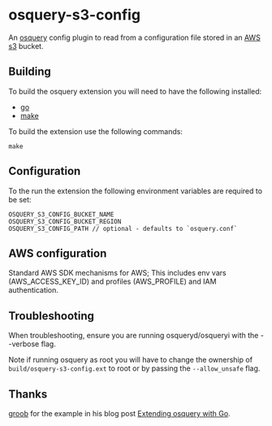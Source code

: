# osquery-s3-config

An [osquery](https://osquery.io) config plugin to read from a configuration file stored in an [AWS s3](https://aws.amazon.com/s3/) bucket.

## Building

To build the osquery extension you will need to have the following installed:
* [go](https://golang.org/)  
* [make](https://www.gnu.org/software/make/)

To build the extension use the following commands:
```
make
```

## Configuration

To the run the extension the following environment variables are required to be set:
```
OSQUERY_S3_CONFIG_BUCKET_NAME
OSQUERY_S3_CONFIG_BUCKET_REGION
OSQUERY_S3_CONFIG_PATH // optional - defaults to `osquery.conf`
```

## AWS configuration
Standard AWS SDK mechanisms for AWS; This includes env vars (AWS_ACCESS_KEY_ID) and profiles (AWS_PROFILE) and IAM authentication.

## Troubleshooting
When troubleshooting, ensure you are running osqueryd/osqueryi with the --verbose flag.

Note if running osquery as root you will have to change the ownership of `build/osquery-s3-config.ext` to root or by passing the `--allow_unsafe` flag.

## Thanks
[groob](https://twitter.com/wikiwalk) for the example in his blog post [Extending osquery with Go](https://blog.gopheracademy.com/advent-2017/osquery-sdk/).
